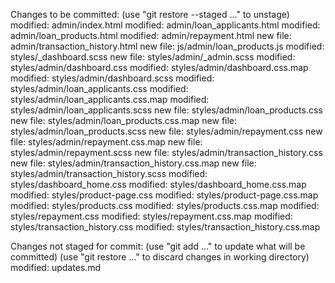 Changes to be committed:
  (use "git restore --staged <file>..." to unstage)
	modified:   admin/index.html
	modified:   admin/loan_applicants.html
	modified:   admin/loan_products.html
	modified:   admin/repayment.html
	new file:   admin/transaction_history.html
	new file:   js/admin/loan_products.js
	modified:   styles/_dashboard.scss
	new file:   styles/admin/_admin.scss
	modified:   styles/admin/dashboard.css
	modified:   styles/admin/dashboard.css.map
	modified:   styles/admin/dashboard.scss
	modified:   styles/admin/loan_applicants.css
	modified:   styles/admin/loan_applicants.css.map
	modified:   styles/admin/loan_applicants.scss
	new file:   styles/admin/loan_products.css
	new file:   styles/admin/loan_products.css.map
	new file:   styles/admin/loan_products.scss
	new file:   styles/admin/repayment.css
	new file:   styles/admin/repayment.css.map
	new file:   styles/admin/repayment.scss
	new file:   styles/admin/transaction_history.css
	new file:   styles/admin/transaction_history.css.map
	new file:   styles/admin/transaction_history.scss
	modified:   styles/dashboard_home.css
	modified:   styles/dashboard_home.css.map
	modified:   styles/product-page.css
	modified:   styles/product-page.css.map
	modified:   styles/products.css
	modified:   styles/products.css.map
	modified:   styles/repayment.css
	modified:   styles/repayment.css.map
	modified:   styles/transaction_history.css
	modified:   styles/transaction_history.css.map

Changes not staged for commit:
  (use "git add <file>..." to update what will be committed)
  (use "git restore <file>..." to discard changes in working directory)
	modified:   updates.md

